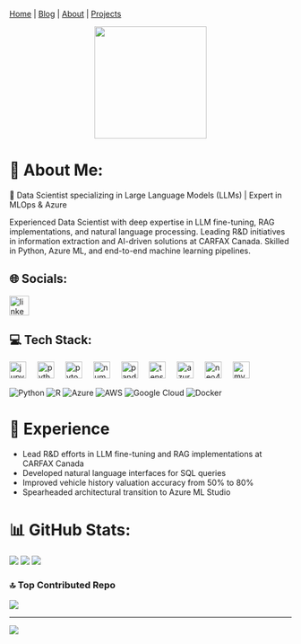 [Home](/) | [Blog](/blog) | [About](/about) | [Projects](/projects)
<div align="center">
  <img height="200" src="https://media.licdn.com/dms/image/v2/C4E03AQHhQc5hTFwB0w/profile-displayphoto-shrink_800_800/profile-displayphoto-shrink_800_800/0/1657316273504?e=1740614400&v=beta&t=XKur_aD4v00xGSVnX1Op2U8hctp1vBwbXRV0O4wgeXk"  />
</div>

# 💫 About Me:
🚀 Data Scientist specializing in Large Language Models (LLMs) | Expert in MLOps & Azure

Experienced Data Scientist with deep expertise in LLM fine-tuning, RAG implementations, and natural language processing. Leading R&D initiatives in information extraction and AI-driven solutions at CARFAX Canada. Skilled in Python, Azure ML, and end-to-end machine learning pipelines.

## 🌐 Socials:
<div align="left">
  <a href="https://www.linkedin.com/in/khataei/" target="_blank">
    <img src="https://img.shields.io/static/v1?message=LinkedIn&logo=linkedin&label=&color=0077B5&logoColor=white&labelColor=&style=for-the-badge" height="35" alt="linkedin logo"  />
  </a>
</div>

## 💻 Tech Stack:
<div align="left">
  <img src="https://cdn.jsdelivr.net/gh/devicons/devicon/icons/jupyter/jupyter-original.svg" height="30" alt="jupyter logo"  />
  <img width="12" />
  <img src="https://cdn.jsdelivr.net/gh/devicons/devicon/icons/python/python-original.svg" height="30" alt="python logo"  />
  <img width="12" />
  <img src="https://cdn.jsdelivr.net/gh/devicons/devicon/icons/pytorch/pytorch-original.svg" height="30" alt="pytorch logo"  />
  <img width="12" />
  <img src="https://cdn.jsdelivr.net/gh/devicons/devicon/icons/numpy/numpy-original.svg" height="30" alt="numpy logo"  />
  <img width="12" />
  <img src="https://cdn.jsdelivr.net/gh/devicons/devicon/icons/pandas/pandas-original.svg" height="30" alt="pandas logo"  />
  <img width="12" />
  <img src="https://cdn.jsdelivr.net/gh/devicons/devicon/icons/tensorflow/tensorflow-original.svg" height="30" alt="tensorflow logo"  />
  <img width="12" />
  <img src="https://cdn.jsdelivr.net/gh/devicons/devicon/icons/azure/azure-original.svg" height="30" alt="azure logo"  />
  <img width="12" />
  <img src="https://cdn.jsdelivr.net/gh/devicons/devicon/icons/neo4j/neo4j-original.svg" height="30" alt="neo4j logo"  />
  <img width="12" />
  <img src="https://cdn.jsdelivr.net/gh/devicons/devicon/icons/mysql/mysql-original.svg" height="30" alt="mysql logo"  />
</div>

![Python](https://img.shields.io/badge/python-3670A0?style=for-the-badge&logo=python&logoColor=ffdd54) ![R](https://img.shields.io/badge/r-%23276DC3.svg?style=for-the-badge&logo=r&logoColor=white) ![Azure](https://img.shields.io/badge/azure-%230072C6.svg?style=for-the-badge&logo=microsoftazure&logoColor=white) ![AWS](https://img.shields.io/badge/AWS-%23FF9900.svg?style=for-the-badge&logo=amazon-aws&logoColor=white) ![Google Cloud](https://img.shields.io/badge/GoogleCloud-%234285F4.svg?style=for-the-badge&logo=google-cloud&logoColor=white) ![Docker](https://img.shields.io/badge/docker-%230db7ed.svg?style=for-the-badge&logo=docker&logoColor=white)

# 🚀 Experience
- Lead R&D efforts in LLM fine-tuning and RAG implementations at CARFAX Canada
- Developed natural language interfaces for SQL queries
- Improved vehicle history valuation accuracy from 50% to 80%
- Spearheaded architectural transition to Azure ML Studio

# 📊 GitHub Stats:
![](https://github-readme-stats.vercel.app/api?username=khataei&theme=dark&hide_border=true&include_all_commits=true&count_private=false)
![](https://github-readme-streak-stats.herokuapp.com/?user=khataei&theme=dark&hide_border=true)
![](https://github-readme-stats.vercel.app/api/top-langs/?username=khataei&theme=dark&hide_border=true&include_all_commits=true&count_private=false&layout=compact)

### 🔝 Top Contributed Repo
![](https://github-contributor-stats.vercel.app/api?username=khataei&limit=5&theme=dark&combine_all_yearly_contributions=true)

---
[![](https://visitcount.itsvg.in/api?id=khataei&icon=0&color=0)](https://visitcount.itsvg.in)
